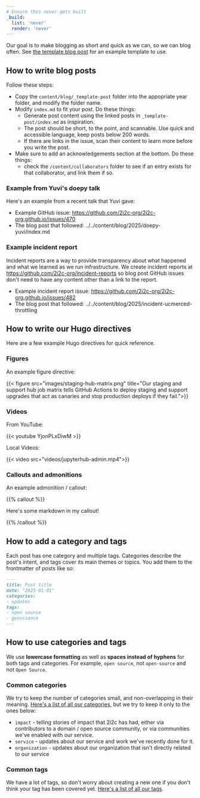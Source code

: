 ```yaml
---
# Ensure this never gets built
_build:
  list: 'never'
  render: 'never'
---
```


Our goal is to make blogging as short and quick as we can, so we can blog often.
See [the template blog post](./_template-post/index.md) for an example template to use.

## How to write blog posts

Follow these steps:

- Copy the `content/blog/_template-post` folder into the appopriate year folder, and modify the folder name. 
- Modify `index.md` to fit your post. Do these things:
  - Generate post content using the linked posts in `_template-post/index.md` as inspiration.
  - The post should be short, to the point, and scannable. Use quick and accessible language, keep posts below 200 words.
  - If there are links in the issue, scan their content to learn more before you write the post.
- Make sure to add an acknowledgements section at the bottom. Do these things:
  - check the `/content/collaborators` folder to see if an entry exists for that collaborator, and link them if so.


### Example from Yuvi's doepy talk

Here's an example from a recent talk that Yuvi gave:

- Example GitHub issue: https://github.com/2i2c-org/2i2c-org.github.io/issues/470
- The blog post that followed: ../../content/blog/2025/doepy-yuvi/index.md

### Example incident report

Incident reports are a way to provide transparency about what happened and what we learned as we run infrastructure. We create incident reports at https://github.com/2i2c-org/incident-reports so blog post GitHub issues don't need to have any content other than a link to the report.

- Example incident report issue: https://github.com/2i2c-org/2i2c-org.github.io/issues/482
- The blog post that followed: ../../content/blog/2025/incident-ucmerced-throttling
## How to write our Hugo directives

Here are a few example Hugo directives for quick reference.

### Figures

An example figure directive:

{{< figure src="images/staging-hub-matrix.png" title="Our staging and support hub job matrix tells GitHub Actions to deploy staging and support upgrades that act as canaries and stop production deploys if they fail.">}}

### Videos

From YouTube:

{{< youtube YjonPLxDiwM >}}

Local Videos:

{{< video src="videos/jupyterhub-admin.mp4">}}

### Callouts and admonitions

An example admonition / callout:

{{% callout %}}

Here's some markdown in my callout!

{{% /callout %}}


## How to add a category and tags

Each post has one category and multiple tags. Categories describe the post's intent, and tags cover its main themes or topics. You add them to the frontmatter of posts like so:

```markdown
---
title: Post title
date: "2025-01-01"
categories:
- updates
tags:
- open source
- geoscience
---
```

## How to use categories and tags

We use **lowercase formatting** as well as **spaces instead of hyphens** for both tags and categories. For example, `open source`, not `open-source` and not `Open Source`.

### Common categories

We try to keep the number of categories small, and non-overlapping in their meaning. [Here's a list of all our categories](https://2i2c.org/categories/), but we try to keep it only to the ones below:

- `impact` - telling stories of impact that 2i2c has had, either via contributors to a domain / open source community, or via communities we've enabled with our service.
- `service` - updates about our service and work we've recently done for it.
- `organization` - updates about our organization that isn't directly related to our service

### Common tags

We have a lot of tags, so don't worry about creating a new one if you don't think your tag has been covered yet. [Here's a list of all our tags](https://2i2c.org/tags/).
